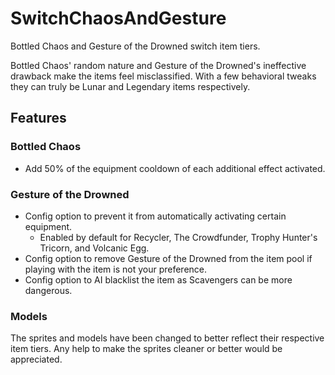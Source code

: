# SwitchChaosAndGesture

Bottled Chaos and Gesture of the Drowned switch item tiers. 

Bottled Chaos' random nature and Gesture of the Drowned's ineffective drawback make the items feel misclassified. With a few behavioral tweaks they can truly be Lunar and Legendary items respectively.

## Features

### Bottled Chaos
- Add 50% of the equipment cooldown of each additional effect activated.

### Gesture of the Drowned
- Config option to prevent it from automatically activating certain equipment.
  - Enabled by default for Recycler, The Crowdfunder, Trophy Hunter's Tricorn, and Volcanic Egg.
- Config option to remove Gesture of the Drowned from the item pool if playing with the item is not your preference.
- Config option to AI blacklist the item as Scavengers can be more dangerous.

### Models
The sprites and models have been changed to better reflect their respective item tiers. Any help to make the sprites cleaner or better would be appreciated.